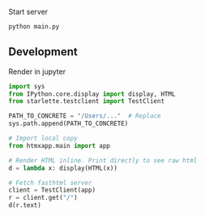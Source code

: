 Start server
```bash
python main.py
```

## Development
Render in jupyter
```python
import sys
from IPython.core.display import display, HTML
from starlette.testclient import TestClient

PATH_TO_CONCRETE = "/Users/..."  # Replace
sys.path.append(PATH_TO_CONCRETE)

# Import local copy
from htmxapp.main import app

# Render HTML inline. Print directly to see raw html
d = lambda x: display(HTML(x))

# Fetch fasthtml server
client = TestClient(app)
r = client.get("/")
d(r.text)
```
